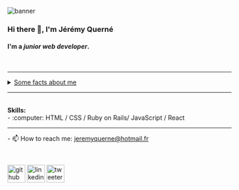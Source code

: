 ![banner](https://pilbox.themuse.com/image.png?url=https%3A%2F%2Fassets.themuse.com%2Fuploaded%2Fattachments%2F18595.png%3Fv%3Da520579c81d937c9277f3f3714fcd8f7d6570d12cc80a11772af0fac18269e1c&prog=1&w=780)

### Hi there 👋, I'm **Jérémy Querné**
#### I'm a *junior web developer*. 
<br />  
<hr>
<details> <summary><U>Some facts about me</U></summary>
<br />  
I started as working as a marine biology lab scientist :ocean: then I've been a substitute teacher :school_satchel:
Now I'm starting over in as a web developer :computer: and I'm loving it! :sparkling_heart:
<br />
I can speak and write in :fr: :uk: :es:
<br />
I'm interested in science (obviously ;) ), science-fiction :alien: and fantasy :scroll: in series, movies and games. 
<br />
I'm also trying to stay fit by sailing and surfing. :surfer:
<br />         
check out my resume (in french for now) https://Queje.github.io or https://resume.io/r/jIvNLKj57
</details>
<hr>
<br />  
<strong>Skills:</strong>
<br />  
- :computer: HTML / CSS / Ruby on Rails/ JavaScript / React
<br /> 
<hr>  
<p>- 📫 How to reach me: <a href="mailto:jeremyquerne@hotmail.fr">jeremyquerne@hotmail.fr</a></p>
<br />     

[<img src='https://cdn.jsdelivr.net/npm/simple-icons@3.0.1/icons/github.svg' alt='github' height='40'>](https://github.com/Queje)  [<img src='https://cdn.jsdelivr.net/npm/simple-icons@3.0.1/icons/linkedin.svg' alt='linkedin' height='40'>](https://www.linkedin.com/in/JérémyQuerné/) [<img height="40" src="https://cdn.jsdelivr.net/npm/simple-icons@v4/icons/tweeter.svg" alt='tweeter'>](https://twitter.com/JeremyQuerne)  
